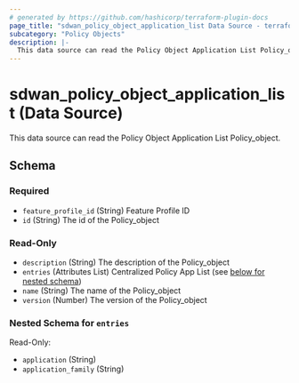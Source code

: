 ```yaml
---
# generated by https://github.com/hashicorp/terraform-plugin-docs
page_title: "sdwan_policy_object_application_list Data Source - terraform-provider-sdwan"
subcategory: "Policy Objects"
description: |-
  This data source can read the Policy Object Application List Policy_object.
---
```


# sdwan_policy_object_application_list (Data Source)

This data source can read the Policy Object Application List Policy_object.



<!-- schema generated by tfplugindocs -->
## Schema

### Required

- `feature_profile_id` (String) Feature Profile ID
- `id` (String) The id of the Policy_object

### Read-Only

- `description` (String) The description of the Policy_object
- `entries` (Attributes List) Centralized Policy App List (see [below for nested schema](#nestedatt--entries))
- `name` (String) The name of the Policy_object
- `version` (Number) The version of the Policy_object

<a id="nestedatt--entries"></a>
### Nested Schema for `entries`

Read-Only:

- `application` (String)
- `application_family` (String)
